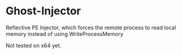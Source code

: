 # Ghost-Injector
Reflective PE Injector, which forces the remote process to read local memory instead of using WriteProcessMemory

Not tested on x64 yet.
